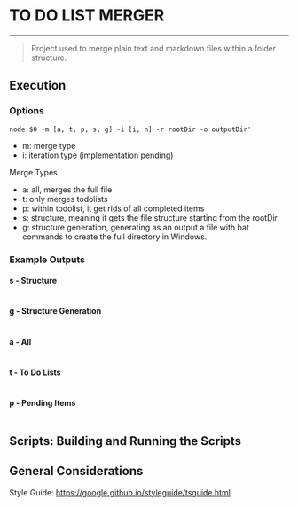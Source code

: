 # TO DO LIST MERGER
---
> Project used to merge plain text and markdown files within a folder structure.

## Execution
### Options
`node $0 -m [a, t, p, s, g] -i [i, n] -r rootDir -o outputDir'`
- m: merge type
- i: iteration type (implementation pending)

Merge Types
- a: all, merges the full file
- t: only merges todolists
- p: within todolist, it get rids of all completed items
- s: structure, meaning it gets the file structure starting from the rootDir
- g: structure generation, generating as an output a file with bat commands to create the full directory in Windows.

### Example Outputs
#### s - Structure
```md

```

#### g - Structure Generation
```md

```

#### a - All
```md

```

#### t - To Do Lists
```md

```

#### p - Pending Items
```md

```


## Scripts: Building and Running the Scripts
<!-- TODO: pending -->

## General Considerations
Style Guide: https://google.github.io/styleguide/tsguide.html
